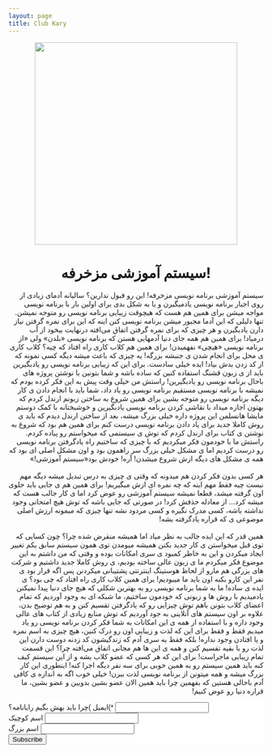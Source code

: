 ```yaml
---
layout: page
title: Club Kary
---
```


<center>
	<img src="https://raw.githubusercontent.com/pmkary/pmkary.github.io/master/Graphics/club/logo.png" width="400"></img>
	<h1>سیستم آموزشی مزخرفه!</h1>
</center>

<p dir="rtl">سیستم آموزشی برنامه نویسی مزخرفه!
این رو قبول ندارین؟ سالیانه آدمای زیادی از روی اجبار برنامه نویسی یادمیگیرن و یا به شکل بدی برای اولین بار با برنامه نویسی مواجه میشن برای همین هم هست که هیچوقت زیبایی برنامه نویسی رو متوجه نمیشن. تنها دلیلی که این آدما مجبور میشن برنامه نویسی کنن اینه که این برای نمره گرفتن نیاز دارن یادبگیرن و هر چیزی که برای نمره گرفتن اتفاق می‌افته درنهایت بیخود از آب درمیاد! برای همین هم همه جای دنیا آدمهایی هستن که برنامه نویسی «بلدن» ولی «از برنامه نویسی «هیچی» نفهمیدن! برای همین هم کلاب کاری راه افتاد که چیه؟ کلاب کاری ی محل برای انجام شدن ی جنبشه بزرگه! یه چیزی که باعث میشه دیگه کسی نمونه که از کد زدن بدش بیاد! ایده خیلی سادست. برای این که زیبایی برنامه نویسی رو یادبگیرین باید از ی زبون قشنگ استفاده کنین که ساده باشه و شما بتونین با نوشتن پروژه های باحال برنامه نویسی رو یادبگیرین! راستش من خیلی وقت پیش به این فکر کرده بودم که نمیشه با برنامه نویسی مستقیم برنامه نویسی رو یاد داد، شما باید با انجام دادن ی کار دیگه برنامه نویسی رو متوجه بشین برای همین شروع به ساختن زبونم ارندل کردم که بهتون اجازه میداد با نقاشی کردن برنامه نویسی یادبگیرین و خوشبختانه با کمک دوستم مایشا هانسلمن این پروژه داره خیلی بزرگ میشه، بعد از ساختن ارندل دیدم که باید ی روش کاملا جدید برای یاد دادن برنامه نویسی درست کنم برای همین هم بود که شروع به نوشتن ی کتاب برای ارندل کردم که توش ی سیستمی که میخواستم رو پیاده کردم. راستش ما با خودمون فکر میکردیم که با چیزی که ساختیم راه یادگرفتن برنامه نویسی رو درست کردیم اما ی مشکل خیلی بزرگ سر راهمون بود و اون مشکل اصلی ای بود که همه ی مشکل های دیگه ازش شروع میشدن! آره! خودش بود«سیستم آموزشی!»
<br><br>
هر کسی بدون فکر کردن هم میدونه که وقتی ی چیزی به درس تبدیل میشه دیگه مهم نیست چیه فقط مهم اینه که چه نمره ای ازش میگیریم! برای همین هم ی جایی باید جلوی اون گرفته میشد، قطعا نمیشه سیستم آموزشی رو عوض کرد اما ی کار جالب هست که میشه کرد… از معادله حذفش کرد! در صورتی که جایی باشه که توش هیچ امتحانی وجود نداشته باشه، کسی مدرک نگیره و کسی مردود نشه تنها چیزی که میمونه ارزش اصلی موضوعی ی که قراره یادگرفته بشه!
<br><br>
همین قدر که این ایده جالب به نظر میاد اما همیشه منقرض شده چرا؟ چون کسایی که توی قبل میخواستن ی کار جدید بکنن همیشه میومدن توی همون سیستم سابق یکم تغییر ایجاد میکردن و این به خاطر کمبود ی سری امکانات بوده و وقتی که من داشتم به این موضوع فکر میکردم ما ی زبون عالی ساخته بودیم، ی روش کاملا جدید داشتیم و شرکت های بزرگی هم مارو از لحاظ هوستینگ اینترنتی پشتیبانی میکردنن پس اگه قرار بود ی نفر این کارو بکنه اون باید ما میبودیم! برای همین کلاب کاری راه افتاد که چی بود؟ ی ایده ی ساده! ما به شما برنامه نویسی رو به بهترین شکلی که هیچ جای دنیا پیدا نمیکنن یادمیدیم با روش ها و زبونی که خودمون ساختیم، ما شبکه ای به وجود آوردیم که تمام اعضای کلاب بتونن باهم توش چیزایی رو که یادگرفتن تقسیم کنن و به هم توضیح بدن، علاوه بر اون سیستم های آنلاینی به جود آوردیم که توش منابع زیادی از کتاب های عالی وجود داره و با استفاده از همه ی این امکانات به شما فکر کردن برنامه نویسی رو یاد میدیم فقط و فقط برای این که لذت و زیبایی اون رو درک کنین، هیچ چیزی به اسم نمره و یا افتادن وجود نداره! بلکه فقط یه سری آدم که زندگیشون کد زدنه دوست دارن این لذت رو با بقیه تقسیم کنن و همه ی این ها هم مجانی اتفاق می‌افته چرا؟ این قسمت تمام زیبایی ماجراست! برای این که هر کسی که عضو کلاب بشه و از این سیستم کیف کنه باید همین سیستم رو به همین خوبی برای سه نفر دیگه اجرا کنه! اینطوری این کار بزرگ میشه و همه میتونن از برنامه نویسی لذت ببرن! خیلی خوب اگه به اندازه ی کافی آدم باحالی هستین که بفهمین چرا باید همین الان عضو بشین بدویین و عضو بشین، ما قراره دنیا رو عوض کنیم!</p>

<!-- Begin MailChimp Signup Form -->
<link href="//cdn-images.mailchimp.com/embedcode/classic-081711.css" rel="stylesheet" type="text/css">
<style type="text/css">
	#mc_embed_signup{background:#fff; clear:left; font:14px Helvetica,Arial,sans-serif; }
	/* Add your own MailChimp form style overrides in your site stylesheet or in this style block.
	   We recommend moving this block and the preceding CSS link to the HEAD of your HTML file. */
</style>
<div id="mc_embed_signup">
<form action="//kary.us9.list-manage.com/subscribe/post?u=0f83ca1af2318eecf6a68642d&amp;id=f4e9f4be88" method="post" id="mc-embedded-subscribe-form" name="mc-embedded-subscribe-form" class="validate" target="_blank" novalidate>
    <div id="mc_embed_signup_scroll">
<div class="mc-field-group">
	<label for="mce-EMAIL">ایمیل )چرا باید بهش بگیم رایانامه؟(<span class="asterisk">*</span>
</label>
	<input type="email" value="" name="EMAIL" class="required email" id="mce-EMAIL">
</div>
<div class="mc-field-group">
	<label for="mce-FNAME">اسم کوچیک</label>
	<input type="text" value="" name="FNAME" class="" id="mce-FNAME">
</div>
<div class="mc-field-group">
	<label for="mce-LNAME">اسم بزرگ</label>
	<input type="text" value="" name="LNAME" class="" id="mce-LNAME">
</div>
	<div id="mce-responses" class="clear">
		<div class="response" id="mce-error-response" style="display:none"></div>
		<div class="response" id="mce-success-response" style="display:none"></div>
	</div> 
    <div style="position: absolute; left: -5000px;"><input type="text" name="b_0f83ca1af2318eecf6a68642d_f4e9f4be88" tabindex="-1" value=""></div>
    <div class="clear"><input type="submit" value="Subscribe" name="subscribe" id="mc-embedded-subscribe" class="button"></div>
    </div>
</form>
</div>

<!--End mc_embed_signup-->